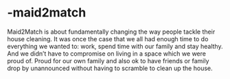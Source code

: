 # -maid2match
Maid2Match is about fundamentally changing the way people tackle their house cleaning. It was once the case that we all had enough time to do everything we wanted to: work, spend time with our family and stay healthy. And we didn’t have to compromise on living in a space which we were proud of. Proud for our own family and also ok to have friends or family drop by unannounced without having to scramble to clean up the house.
